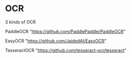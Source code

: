 # OCR
3 kinds of OCR

PaddleOCR
"https://github.com/PaddlePaddle/PaddleOCR"

EasyOCR
"https://github.com/JaidedAI/EasyOCR"

TesseractOCR
"https://github.com/tesseract-ocr/tesseract"
